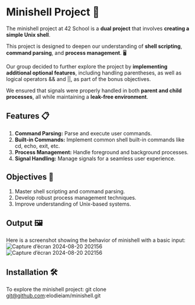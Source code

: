 # Minishell Project 🔧
The minishell project at 42 School is a **dual project** that involves **creating a simple Unix shell**. 

This project is designed to deepen our understanding of **shell scripting**, **command parsing**, and **process management**. 🖥️

Our group decided to further explore the project by **implementing additional optional features**, including handling parentheses, as well as logical operators && and ||, as part of the bonus objectives.

We ensured that signals were properly handled in both **parent and child processes**, all while maintaining a **leak-free environment**.


## Features 📋
1. **Command Parsing:** Parse and execute user commands.
2. **Built-in Commands:** Implement common shell built-in commands like cd, echo, exit, etc.
3. **Process Management:** Handle foreground and background processes.
4. **Signal Handling:** Manage signals for a seamless user experience.

## Objectives 🎯
1. Master shell scripting and command parsing.
2. Develop robust process management techniques.
3. Improve understanding of Unix-based systems.

## Output 🖼️
Here is a screenshot showing the behavior of minishell with a basic input:
![Capture d’écran 2024-08-20 202156](https://github.com/user-attachments/assets/8df0ff1d-907c-41b2-915b-51aff6f1799c)
![Capture d’écran 2024-08-20 202156](https://github.com/user-attachments/assets/d203d93b-92b2-462e-916c-b2eed0e20518)

## Installation 🛠️
To explore the minishell project: git clone git@github.com:elodieiam/minishell.git
